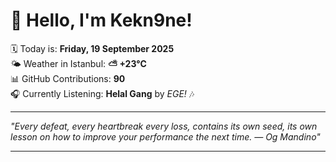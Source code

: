 # 👋 Hello, I'm Kekn9ne!

🗓️ Today is: **Friday, 19 September 2025**  
🌤️ Weather in Istanbul: **⛅️  +23°C**  
📊 GitHub Contributions: **90**  
🎧 Currently Listening: **Helal Gang** by *EGE!* 🎶

---

_"Every defeat, every heartbreak every loss, contains its own seed, its own lesson on how to improve your performance the next time. — *Og Mandino*"_

---
